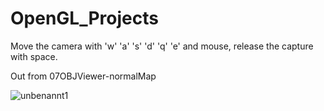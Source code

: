 # OpenGL_Projects

Move the camera with 'w' 'a' 's' 'd' 'q' 'e' and mouse, release the capture with space.

Out from 07OBJViewer-normalMap

![unbenannt1](https://user-images.githubusercontent.com/30089026/43673297-cea307bc-97c0-11e8-8418-d84cd3f4a1b3.jpg)


